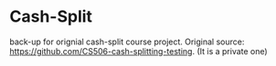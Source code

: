 # Cash-Split
back-up for orignial cash-split course project. Original source: https://github.com/CS506-cash-splitting-testing. (It is a private one)
